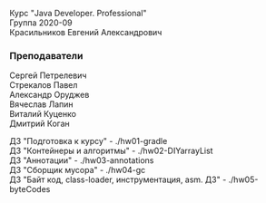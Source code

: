 Курс "Java Developer. Professional"<br>
Группа 2020-09<br>
Красильников Евгений Александрович

### Преподаватели
Сергей Петрелевич<br>
Стрекалов Павел<br>
Александр Оруджев<br>
Вячеслав Лапин<br>
Виталий Куценко<br>
Дмитрий Коган

ДЗ "Подготовка к курсу" - ./hw01-gradle<br>
ДЗ "Контейнеры и алгоритмы" - ./hw02-DIYarrayList<br>
ДЗ "Аннотации" - ./hw03-annotations<br>
ДЗ "Сборщик мусора" - ./hw04-gc<br>
ДЗ "Байт код, class-loader, инструментация, asm. ДЗ" - ./hw05-byteCodes<br>